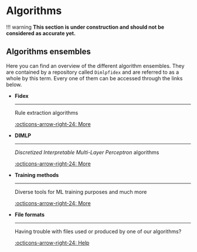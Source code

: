 # Algorithms

!!! warning
    **This section is under construction and should not be considered as accurate yet.**

## Algorithms ensembles

Here you can find an overview of the different algorithm ensembles. They are contained by a repository called `Dimlpfidex` and are referred to as a whole by this term. Every one of them can be accessed through the links below. 

<div class="grid cards" markdown>

-   **Fidex**

    ---

    Rule extraction algorithms

    [:octicons-arrow-right-24: More](algorithms/fidex.md)


-   **DIMLP**

    ---

    *Discretized Interpretable Multi-Layer Perceptron* algorithms

    [:octicons-arrow-right-24: More](algorithms/dimlp.md)

-   **Training methods**

    ---

    Diverse tools for ML training purposes and much more

    [:octicons-arrow-right-24: More](algorithms/training-methods.md)


-   **File formats**

    ---

    Having trouble with files used or produced by one of our algorithms?

    [:octicons-arrow-right-24: Help](algorithms/file-formats.md)
</div>